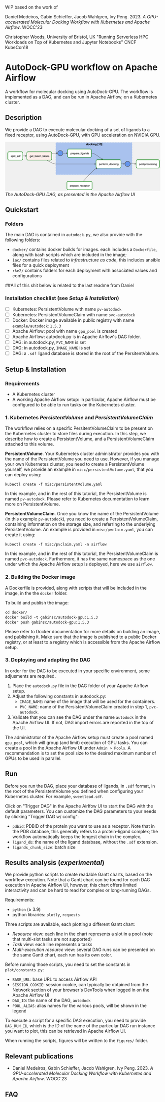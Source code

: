 WIP based on the work of

Daniel Medeiros, Gabin Schieffer, Jacob Wahlgren, Ivy Peng. 2023. _A GPU-accelerated Molecular Docking Workflow with Kubernetes and Apache Airflow_. WOCC'23

Christopher Woods, University of Bristol, UK "Running Serverless HPC Workloads on Top of Kubernetes and Jupyter Notebooks" CNCF KubeCon18 



# AutoDock-GPU workflow on Apache Airflow
A workflow for molecular docking using AutoDock-GPU. The workflow is implemented as a DAG, and can be run in Apache Airflow, on a Kubernetes cluster.

## Description

We provide a DAG to execute molecular docking of a set of ligands to a fixed receptor, using AutoDock-GPU, with GPU acceleration on NVIDIA GPU.

![AutoDock-GPU DAG in Apache Airflow UI](screenshot_workflow.jpg "Screenshot of the DAG in Apache Airflow")*The AutoDock-GPU DAG, as presented in the Apache Airflow UI*

## Quickstart

### Folders
The main DAG is contained in `autodock.py`, we also provide with the following folders:
- `docker/` contains docker builds for images. each includes a `Dockerfile`, along with bash scripts which are included in the image;
- `iac/` contains files related to *infrastructure as code*, this includes ansible files for a quick deployment
- `rke2/` contains folders for each deployment with associated values and configurations 


##All of this shit below is related to the last readme from Daniel

### Installation checklist (see _Setup & Installation_)
- [ ] Kubernetes: PersistentVolume with name `pv-autodock`
- [ ] Kubernetes: PersistentVolumeClaim with name `pvc-autodock`
- [ ] Docker: Docker image available in public registry with name `example/autodock:1.5.3`
- [ ] Apache Airflow: pool with name `gpu_pool` is created
- [ ] Apache Airflow: autodock.py is in Apache Airflow's DAG folder. 
- [ ] DAG: in autodock.py, `PVC_NAME` is set
- [ ] DAG: in autodock.py, `IMAGE_NAME` is set
- [ ] DAG: a `.sdf` ligand database is stored in the root of the PersitentVolume.

## Setup & Installation
### Requirements
- A Kubernetes cluster
- A working Apache Airflow setup: in particular, Apache Airflow must be configured to be able to run tasks on the Kubernetes cluster.

### 1. Kubernetes _PersistentVolume_ and _PersistentVolumeClaim_
The workflow relies on a specific PersitentVolumeClaim to be present on the Kubernetes cluster to store files during execution. In this step, we describe how to create a PersistentVolume, and a PersistentVolumeClaim attached to this volume.

**PersistentVolume**. Your Kubernetes cluster administrator provides you with the name of the PersistentVolume you need to use. However, if you manage your own Kubernetes cluster, you need to create a PersistentVolume yourself, we provide an example in `misc/persistentVolume.yaml`, that you can deploy using:

```
kubectl create -f misc/persistentVolume.yaml
```

In this example, and in the rest of this tutorial, the PersistentVolume is named `pv-autodock`. Please refer to Kubernetes documentation to learn more on PersistentVolume.

**PersistentVolumeClaim**. Once you know the name of the PersistentVolume (in this example `pv-autodock`), you need to create a PersistentVolumeClaim, containing information on the storage size, and referring to the underlying PersistentVolume. An example is provided in `misc/pvclaim.yaml`, you can create it using:

```
kubectl create -f misc/pvclaim.yaml -n airflow
```

In this example, and in the rest of this tutorial, the PersistentVolumeClaim is named `pvc-autodock`. Furthermore, it has the same namespace as the one under which the Apache Airflow setup is deployed, here we use `airflow`.

### 2. Building the Docker image
A Dockerfile is provided, along with scripts that will be included in the image, in the the `docker` folder.

To build and publish the image:
```
cd docker/
docker build -t gabinsc/autodock-gpu:1.5.3
docker push gabinsc/autodock-gpu:1.5.3
```

Please refer to Docker documentation for more details on building an image, and publishing it. Make sure that the image is published to a public Docker registry, or at least to a registry which is accessible from the Apache Airflow setup.

### 3. Deploying and adapting the DAG
In order for the DAG to be executed in your specific environment, some adjusments are required.

1. Place the `autodock.py` file in the DAG folder of your Apache Airflow setup.
2. Adjust the following constants in autodock.py:
    - `IMAGE_NAME`: name of the image that will be used for the containers.
    - `PVC_NAME`: name of the PersistentVolumeClaim created in step 1, `pvc-autodock`.
3. Validate that you can see the DAG under the name `autodock` in the Apache Airflow UI. If not, DAG import errors are reported in the top of the UI.

The administrator of the Apache Airflow setup must create a pool named `gpu_pool`, which will group (and limit) execution of GPU tasks. You can create a pool in the Apache Airflow UI under `Admin > Pools`. A recommandation is to set the pool size to the desired maximum number of GPUs to be used in parallel.

## Run
Before you run the DAG, place your database of ligands, in `.sdf` format, in the root of the PersistentVolume you defined when configuring your Kubernetes cluster. For example, `sweetlead.sdf`.

Click on "Trigger DAG" in the Apache Airlfow UI to start the DAG with the default parameters. You can customize the DAG parameters to your needs by clicking "Trigger DAG w/ config":
- `pdbid`: PDBID of the protein you want to use as a receptor. Note that in the PDB database, this generally refers to a protein-ligand complex; the workflow automatically keeps the longest chain in the complex.
- `ligand_db`: the name of the ligand database, without the `.sdf` extension.
- `ligands_chunk_size`: batch size

## Results analysis (_experimental_)

We provide python scripts to create readable Gantt charts, based on the workflow execution. Note that a Gantt chart can be found for each DAG execution in Apache Airflow UI, however, this chart offers limited interactivity and can be hard to read for complex or long-running DAGs.

Requirements:
- `python` (&ge; 3.9)
- python libraries: `plotly`, `requests`

Three scripts are available, each plotting a different Gantt chart:
- _Resource_ view: each line in the chart represents a slot in a pool (note that multi-slot tasks are not supported)
- _Task_ view: each line represents a tasks
- _Multi-execution resource_ view: several DAG runs can be presented on the same Gantt chart, each run has its own color.

Before running those scripts, you need to set the constants in `plot/constants.py`:
- `BASE_URL`: base URL to access Airflow API
- `SESSION_COOKIE`: session cookie, can typically be obtained from the Network section of your browser's DevTools when logged in on the Apache Airflow UI
- `DAG_ID`: the name of the DAG, `autodock`
- `POOL_ALIAS`: alias names for the various pools, will be shown in the legend

To execute a script for a specific DAG execution, you need to provide `DAG_RUN_ID`, which is the ID of the name of the particular DAG run instance you want to plot, this can be retrieved in Apache Airflow UI.

When running the scripts, figures will be written to the `figures/` folder.

## Relevant publications
- Daniel Medeiros, Gabin Schieffer, Jacob Wahlgren, Ivy Peng. 2023. _A GPU-accelerated Molecular Docking Workflow with Kubernetes and Apache Airflow_. WOCC'23

## FAQ

